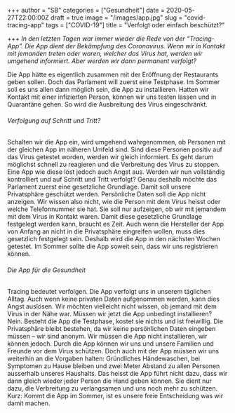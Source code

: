 +++
author = "SB"
categories = ["Gesundheit"]
date = 2020-05-27T22:00:00Z
draft = true
image = "/images/app.jpg"
slug = "covid-tracing-app"
tags = ["COVID-19"]
title = "Verfolgt oder einfach beschützt?"

+++
_In den letzten Tagen war immer wieder die Rede von der “Tracing-App”. Die App dient der Bekämpfung des Coronavirus. Wenn wir in Kontakt mit jemanden treten oder waren, welcher das Virus hat, werden wir umgehend informiert. Aber werden wir dann permanent verfolgt?_

Die App hätte es eigentlich zusammen mit der Eröffnung der Restaurants geben sollen. Doch das Parlament will zuerst eine Testphase. Im Sommer soll es uns allen dann möglich sein, die App zu installieren. Hatten wir Kontakt mit einer infizierten Person, können wir uns testen lassen und in Quarantäne gehen. So wird die Ausbreitung des Virus eingeschränkt.

###### Verfolgung auf Schritt und Tritt?

Schalten wir die App ein, wird umgehend wahrgenommen, ob Personen mit der gleichen App im näheren Umfeld sind. Sind diese Personen positiv auf das Virus getestet worden, werden wir gleich informiert. Es geht darum möglichst schnell zu reagieren und die Verbreitung des Virus zu stoppen. Eine App wie diese löst jedoch auch Angst aus. Werden wir nun vollständig kontrolliert und auf Schritt und Tritt verfolgt? Genau deshalb möchte das Parlament zuerst eine gesetzliche Grundlage. Damit soll unsere Privatsphäre geschützt werden. Persönliche Daten soll die App nicht anzeigen. Wir wissen also nicht, wie die Person mit dem Virus heisst oder welche Telefonnummer sie hat. Sie soll nur aufzeigen, ob wir mit jemandem mit dem Virus in Kontakt waren. Damit diese gesetzliche Grundlage festgelegt werden kann, braucht es Zeit. Auch wenn die Hersteller der App von Anfang an nicht in die Privatsphäre eingreifen wollen, muss dies gesetzlich festgelegt sein. Deshalb wird die App in den nächsten Wochen getestet. Im Sommer sollte die App soweit sein, dass wir uns registrieren können.

###### Die App für die Gesundheit

Tracing bedeutet verfolgen. Die App verfolgt uns in unserem täglichen Alltag. Auch wenn keine privaten Daten aufgenommen werden, kann dies Angst auslösen. Wir möchten vielleicht nicht wissen, ob jemand mit dem Virus in der Nähe war. Müssen wir jetzt die App unbedingt installieren? Nein. Besteht die App die Testphase, kostet sie nichts und ist freiwillig. Die Privatsphäre bleibt bestehen, da wir keine persönlichen Daten eingeben müssen – wir sind anonym. Wir müssen die App nicht installieren, wir können jedoch. Durch die App können wir uns und unsere Familien und Freunde vor dem Virus schützen. Doch auch mit der App müssen wir uns weiterhin an die Vorgaben halten: Gründliches Händewaschen, bei Symptomen zu Hause bleiben und zwei Meter Abstand zu allen Personen ausserhalb unseres Haushalts. Das heisst die App führt nicht dazu, dass wir dann gleich wieder jeder Person die Hand geben können. Sie dient nur dazu, die Verbreitung zu verlangsamen und uns noch mehr zu schützen. Kurz: Kommt die App im Sommer, ist es unsere freie Entscheidung was wir damit machen.